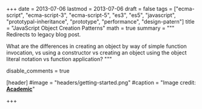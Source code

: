 +++
date = 2013-07-06
lastmod = 2013-07-06
draft = false
tags = ["ecma-script", "ecma-script-3", "ecma-script-5", "es3", "es5", "javascript", "prototypal-inheritance", "prototype", "performance", "design-patern"]
title = "JavaScript Object Creation Patterns"
math = true
summary = """
Redirects to legacy blog post.

What are the differences in creating an object by way of simple function invocation, vs using a constructor vs creating an object using the object literal notation vs function application?
"""

disable_comments = true

[header]
#image = "headers/getting-started.png"
#caption = "Image credit: [**Academic**](https://github.com/gcushen/hugo-academic/)"

+++

<html>
  <head>
    <title>JavaScript Object Creation Patterns</title>
    <link rel="canonical" href="https://binarymist.wordpress.com/2013/07/06/javascript-object-creation-patterns/"/>
    <meta http-equiv="content-type" content="text/html; charset=utf-8"/>
    <meta http-equiv="refresh" content="3; url=https://binarymist.wordpress.com/2013/07/06/javascript-object-creation-patterns/"/>
  </head>
</html>
